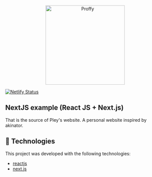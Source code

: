 <br>

<p align="center">
  <img alt="Proffy" src="https://popolin.s3-sa-east-1.amazonaws.com/site/logo.png" width="250px">
</p>

[![Netlify Status](https://api.netlify.com/api/v1/badges/869ca28c-d6f3-4d2e-b9a5-448a51f5fabe/deploy-status)](https://app.netlify.com/sites/gallant-curie-63e4a4/deploys)

## NextJS example (React JS + Next.js)

That is the source of Pley's website. A personal website inspired by akinator.

## 🚀 Technologies

This project was developed with the following technologies:

- [reactjs](http://reactjs.org/)
- [next.js](http://nextjs.org/)
